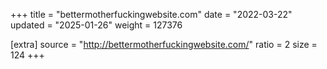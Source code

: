 +++
title = "bettermotherfuckingwebsite.com"
date = "2022-03-22"
updated = "2025-01-26"
weight = 127376

[extra]
source = "http://bettermotherfuckingwebsite.com/"
ratio = 2
size = 124
+++

